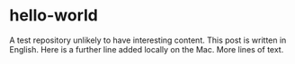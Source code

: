 # hello-world
A test repository unlikely to have interesting content.
This post is written in English.
Here is a further line added locally on the Mac.
More lines of text.
